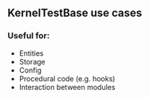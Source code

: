 <h2>KernelTestBase use cases</h2>
          <h3>Useful for:</h3>
          <ul>
<li>Entities</li>
            <li>Storage</li>
            <li>Config</li>
            <li>Procedural code (e.g. hooks)</li>
            <li>Interaction between modules</li>
          </ul>
